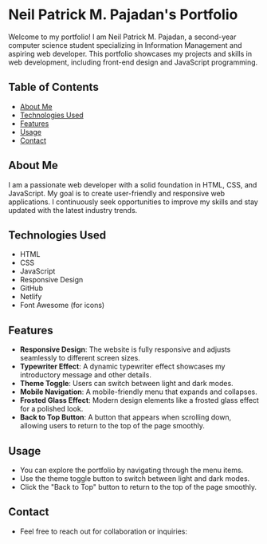 # Neil Patrick M. Pajadan's Portfolio

Welcome to my portfolio! I am Neil Patrick M. Pajadan, a second-year computer science student specializing in Information Management and aspiring web developer. This portfolio showcases my projects and skills in web development, including front-end design and JavaScript programming.

## Table of Contents
- [About Me](#about-me)
- [Technologies Used](#technologies-used)
- [Features](#features)
- [Usage](#usage)
- [Contact](#contact)

## About Me
I am a passionate web developer with a solid foundation in HTML, CSS, and JavaScript. My goal is to create user-friendly and responsive web applications. I continuously seek opportunities to improve my skills and stay updated with the latest industry trends.

## Technologies Used
- HTML
- CSS
- JavaScript
- Responsive Design
- GitHub
- Netlify
- Font Awesome (for icons)

## Features
- **Responsive Design**: The website is fully responsive and adjusts seamlessly to different screen sizes.
- **Typewriter Effect**: A dynamic typewriter effect showcases my introductory message and other details.
- **Theme Toggle**: Users can switch between light and dark modes.
- **Mobile Navigation**: A mobile-friendly menu that expands and collapses.
- **Frosted Glass Effect**: Modern design elements like a frosted glass effect for a polished look.
- **Back to Top Button**: A button that appears when scrolling down, allowing users to return to the top of the page smoothly.

## Usage
- You can explore the portfolio by navigating through the menu items.
- Use the theme toggle button to switch between light and dark modes.
- Click the "Back to Top" button to return to the top of the page smoothly.

## Contact
- Feel free to reach out for collaboration or inquiries:

